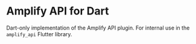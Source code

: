 # Amplify API for Dart

Dart-only implementation of the Amplify API plugin. For internal use in the `amplify_api` Flutter library.
